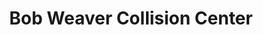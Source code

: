 ---
title: "Bob Weaver Collision Center"
url: /pottsville/bob-weaver-collision-center/
shop: Autowerkstatt
---